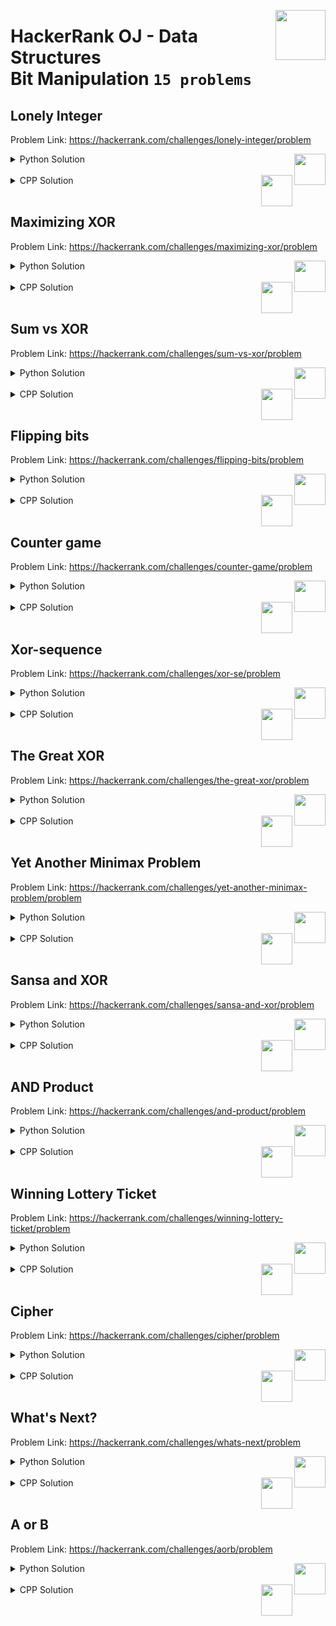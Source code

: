 <a href="/level-2/hackerrank/data-structures/solutions/bit-manipulation.md"><img align="right" width="80" src="/logos/hackerrank.png"></img></a>

# HackerRank OJ - Data Structures <br> Bit Manipulation `15 problems`

## Lonely Integer
Problem Link: https://hackerrank.com/challenges/lonely-integer/problem

<a href="/level-2/hackerrank/data-structures/solutions/bit-manipulation.md"><img align="right" width="50" src="https://github.com/cs-MohamedAyman/cs-MohamedAyman/blob/master/repos-logos/python.png"></img></a>
<details>
    <summary>Python Solution</summary>

```python
def lonelyinteger(a):
    res = 0
    for i in a:
        res ^= i
    return res
```

</details>
<br>
<a href="/level-2/hackerrank/data-structures/solutions/bit-manipulation.md"><img align="right" width="50" src="https://github.com/cs-MohamedAyman/cs-MohamedAyman/blob/master/repos-logos/cpp.png"></img></a>
<details>
    <summary>CPP Solution</summary>

```cpp
int lonelyinteger(vector<int> &a) {
    int res = 0;
    for (auto &i : a)
        res ^= i;
    return res;
}
```

</details>
<br>

## Maximizing XOR
Problem Link: https://hackerrank.com/challenges/maximizing-xor/problem

<a href="/level-2/hackerrank/data-structures/solutions/bit-manipulation.md"><img align="right" width="50" src="https://github.com/cs-MohamedAyman/cs-MohamedAyman/blob/master/repos-logos/python.png"></img></a>
<details>
    <summary>Python Solution</summary>

```python
def maximizingXor(l, r):
    res = 0
    for i in range(l, r+1):
        for j in range(i, r+1):
            res = max(res, j ^ i)
    return res
```

</details>
<br>
<a href="/level-2/hackerrank/data-structures/solutions/bit-manipulation.md"><img align="right" width="50" src="https://github.com/cs-MohamedAyman/cs-MohamedAyman/blob/master/repos-logos/cpp.png"></img></a>
<details>
    <summary>CPP Solution</summary>

```cpp
int maximizingXor(int l, int r) {
    int res = 0;
    for (int i = l; i < r+1; i++)
        for (int j = i; j < r+1; j++)
            res = max(res, j ^ i);
    return res;
}
```

</details>
<br>

## Sum vs XOR
Problem Link: https://hackerrank.com/challenges/sum-vs-xor/problem

<a href="/level-2/hackerrank/data-structures/solutions/bit-manipulation.md"><img align="right" width="50" src="https://github.com/cs-MohamedAyman/cs-MohamedAyman/blob/master/repos-logos/python.png"></img></a>
<details>
    <summary>Python Solution</summary>

```python
def sumXor(n):
    res = 0
    while n:
        res += 1 - (n % 2)
        n >>= 1
    return 1 << res
```

</details>
<br>
<a href="/level-2/hackerrank/data-structures/solutions/bit-manipulation.md"><img align="right" width="50" src="https://github.com/cs-MohamedAyman/cs-MohamedAyman/blob/master/repos-logos/cpp.png"></img></a>
<details>
    <summary>CPP Solution</summary>

```cpp
long sumXor(long n) {
    int res = 0;
    while (n) {
        res += 1 - (n % 2);
        n >>= 1;
    }
    return 1LL << res;
}
```

</details>
<br>

## Flipping bits
Problem Link: https://hackerrank.com/challenges/flipping-bits/problem

<a href="/level-2/hackerrank/data-structures/solutions/bit-manipulation.md"><img align="right" width="50" src="https://github.com/cs-MohamedAyman/cs-MohamedAyman/blob/master/repos-logos/python.png"></img></a>
<details>
    <summary>Python Solution</summary>

```python
def flippingBits(n):
    return (1 << 32) - 1 - n
```

</details>
<br>
<a href="/level-2/hackerrank/data-structures/solutions/bit-manipulation.md"><img align="right" width="50" src="https://github.com/cs-MohamedAyman/cs-MohamedAyman/blob/master/repos-logos/cpp.png"></img></a>
<details>
    <summary>CPP Solution</summary>

```cpp
long flippingBits(long n) {
    return (1LL << 32) - 1 - n;
}
```

</details>
<br>

## Counter game
Problem Link: https://hackerrank.com/challenges/counter-game/problem

<a href="/level-2/hackerrank/data-structures/solutions/bit-manipulation.md"><img align="right" width="50" src="https://github.com/cs-MohamedAyman/cs-MohamedAyman/blob/master/repos-logos/python.png"></img></a>
<details>
    <summary>Python Solution</summary>

```python
def counterGame(n):
    res = 0
    while n != 1:
        cnt = 0
        temp = n
        while temp:
            temp >>= 1
            cnt +=1
        a = 1 << (cnt - 1)
        if n == a:
            n >>= 1
        else:
            n -= a
        res += 1
    return ('Richard' if res % 2 == 0 else 'Louise')
```

</details>
<br>
<a href="/level-2/hackerrank/data-structures/solutions/bit-manipulation.md"><img align="right" width="50" src="https://github.com/cs-MohamedAyman/cs-MohamedAyman/blob/master/repos-logos/cpp.png"></img></a>
<details>
    <summary>CPP Solution</summary>

```cpp
string counterGame(long n) {
    int res = 0;
    while (n != 1) {
        int cnt = 0;
        long temp = n;
        while (temp) {
            temp >>= 1;
            cnt ++;
        }
        long a = 1LL << (cnt - 1);
        if (n == a)
            n >>= 1;
        else
            n -= a;
        res ++;
    }
    return (res % 2 == 0 ? "Richard" : "Louise");
}
```

</details>
<br>

## Xor-sequence
Problem Link: https://hackerrank.com/challenges/xor-se/problem

<a href="/level-2/hackerrank/data-structures/solutions/bit-manipulation.md"><img align="right" width="50" src="https://github.com/cs-MohamedAyman/cs-MohamedAyman/blob/master/repos-logos/python.png"></img></a>
<details>
    <summary>Python Solution</summary>

```python
def clac_xor(x):
    y = (x >> 2) << 2
    res = 0
    for i in range(y, x+1):
        res ^= i
    return res

def get(x):
    if x == 0:
        return 0
    k = (x + 1) >> 1
    if x % 2:
        return (clac_xor(k-1) * 2) ^ (k & 1)
    else:
        return 2 * clac_xor(k)

def xorSequence(l, r):
    return get(r) ^ get(l-1)

```

</details>
<br>
<a href="/level-2/hackerrank/data-structures/solutions/bit-manipulation.md"><img align="right" width="50" src="https://github.com/cs-MohamedAyman/cs-MohamedAyman/blob/master/repos-logos/cpp.png"></img></a>
<details>
    <summary>CPP Solution</summary>

```cpp
long clac_xor(long x) {
    long y = (x >> 2) << 2;
    long res = 0;
    for (long i=y; i<x+1; i++)
        res ^= i;
    return res;
}
long get(long x) {
    if (x == 0)
        return 0;
    long k = (x + 1) >> 1;
    if (x % 2)
        return (clac_xor(k-1) * 2LL) ^ (k & 1LL);
    else
        return 2LL * clac_xor(k);
}
long xorSequence(long l, long r) {
    return get(r) ^ get(l-1);
}
```

</details>
<br>

## The Great XOR
Problem Link: https://hackerrank.com/challenges/the-great-xor/problem

<a href="/level-2/hackerrank/data-structures/solutions/bit-manipulation.md"><img align="right" width="50" src="https://github.com/cs-MohamedAyman/cs-MohamedAyman/blob/master/repos-logos/python.png"></img></a>
<details>
    <summary>Python Solution</summary>

```python
def theGreatXor(x):
    res = 0
    mask = 1
    while mask < x:
        if (mask & x) == 0:
            res += mask
        mask <<= 1
    return res
```

</details>
<br>
<a href="/level-2/hackerrank/data-structures/solutions/bit-manipulation.md"><img align="right" width="50" src="https://github.com/cs-MohamedAyman/cs-MohamedAyman/blob/master/repos-logos/cpp.png"></img></a>
<details>
    <summary>CPP Solution</summary>

```cpp
long theGreatXor(long x) {
    long res = 0;
    long mask = 1;
    while (mask < x) {
        if ((mask & x) == 0)
            res += mask;
        mask <<= 1;
    }
    return res;
}
```

</details>
<br>

## Yet Another Minimax Problem
Problem Link: https://hackerrank.com/challenges/yet-another-minimax-problem/problem

<a href="/level-2/hackerrank/data-structures/solutions/bit-manipulation.md"><img align="right" width="50" src="https://github.com/cs-MohamedAyman/cs-MohamedAyman/blob/master/repos-logos/python.png"></img></a>
<details>
    <summary>Python Solution</summary>

```python

```

</details>
<br>
<a href="/level-2/hackerrank/data-structures/solutions/bit-manipulation.md"><img align="right" width="50" src="https://github.com/cs-MohamedAyman/cs-MohamedAyman/blob/master/repos-logos/cpp.png"></img></a>
<details>
    <summary>CPP Solution</summary>

```cpp

```

</details>
<br>

## Sansa and XOR
Problem Link: https://hackerrank.com/challenges/sansa-and-xor/problem

<a href="/level-2/hackerrank/data-structures/solutions/bit-manipulation.md"><img align="right" width="50" src="https://github.com/cs-MohamedAyman/cs-MohamedAyman/blob/master/repos-logos/python.png"></img></a>
<details>
    <summary>Python Solution</summary>

```python
def sansaXor(arr):
    res = 0
    for i in range(len(arr)):
        t = (i + 1) * (len(arr) - i)
        if t % 2 == 1:
            res ^= arr[i]
    return res
```

</details>
<br>
<a href="/level-2/hackerrank/data-structures/solutions/bit-manipulation.md"><img align="right" width="50" src="https://github.com/cs-MohamedAyman/cs-MohamedAyman/blob/master/repos-logos/cpp.png"></img></a>
<details>
    <summary>CPP Solution</summary>

```cpp
int sansaXor(vector<int> &arr) {
    int res = 0;
    for (int i=0; i<size(arr); i++) {
        long t = (i + 1) * (size(arr) - i);
        if (t % 2 == 1)
            res ^= arr[i];
    }
    return res;
}
```

</details>
<br>

## AND Product
Problem Link: https://hackerrank.com/challenges/and-product/problem

<a href="/level-2/hackerrank/data-structures/solutions/bit-manipulation.md"><img align="right" width="50" src="https://github.com/cs-MohamedAyman/cs-MohamedAyman/blob/master/repos-logos/python.png"></img></a>
<details>
    <summary>Python Solution</summary>

```python
#TODO
```

</details>
<br>
<a href="/level-2/hackerrank/data-structures/solutions/bit-manipulation.md"><img align="right" width="50" src="https://github.com/cs-MohamedAyman/cs-MohamedAyman/blob/master/repos-logos/cpp.png"></img></a>
<details>
    <summary>CPP Solution</summary>

```cpp
//TODO
```

</details>
<br>

## Winning Lottery Ticket
Problem Link: https://hackerrank.com/challenges/winning-lottery-ticket/problem

<a href="/level-2/hackerrank/data-structures/solutions/bit-manipulation.md"><img align="right" width="50" src="https://github.com/cs-MohamedAyman/cs-MohamedAyman/blob/master/repos-logos/python.png"></img></a>
<details>
    <summary>Python Solution</summary>

```python
#TODO
```

</details>
<br>
<a href="/level-2/hackerrank/data-structures/solutions/bit-manipulation.md"><img align="right" width="50" src="https://github.com/cs-MohamedAyman/cs-MohamedAyman/blob/master/repos-logos/cpp.png"></img></a>
<details>
    <summary>CPP Solution</summary>

```cpp
//TODO
```

</details>
<br>

## Cipher
Problem Link: https://hackerrank.com/challenges/cipher/problem

<a href="/level-2/hackerrank/data-structures/solutions/bit-manipulation.md"><img align="right" width="50" src="https://github.com/cs-MohamedAyman/cs-MohamedAyman/blob/master/repos-logos/python.png"></img></a>
<details>
    <summary>Python Solution</summary>

```python
#TODO
```

</details>
<br>
<a href="/level-2/hackerrank/data-structures/solutions/bit-manipulation.md"><img align="right" width="50" src="https://github.com/cs-MohamedAyman/cs-MohamedAyman/blob/master/repos-logos/cpp.png"></img></a>
<details>
    <summary>CPP Solution</summary>

```cpp
//TODO
```

</details>
<br>

## What's Next?
Problem Link: https://hackerrank.com/challenges/whats-next/problem

<a href="/level-2/hackerrank/data-structures/solutions/bit-manipulation.md"><img align="right" width="50" src="https://github.com/cs-MohamedAyman/cs-MohamedAyman/blob/master/repos-logos/python.png"></img></a>
<details>
    <summary>Python Solution</summary>

```python
#TODO
```

</details>
<br>
<a href="/level-2/hackerrank/data-structures/solutions/bit-manipulation.md"><img align="right" width="50" src="https://github.com/cs-MohamedAyman/cs-MohamedAyman/blob/master/repos-logos/cpp.png"></img></a>
<details>
    <summary>CPP Solution</summary>

```cpp
//TODO
```

</details>
<br>

## A or B
Problem Link: https://hackerrank.com/challenges/aorb/problem

<a href="/level-2/hackerrank/data-structures/solutions/bit-manipulation.md"><img align="right" width="50" src="https://github.com/cs-MohamedAyman/cs-MohamedAyman/blob/master/repos-logos/python.png"></img></a>
<details>
    <summary>Python Solution</summary>

```python
#TODO
```

</details>
<br>
<a href="/level-2/hackerrank/data-structures/solutions/bit-manipulation.md"><img align="right" width="50" src="https://github.com/cs-MohamedAyman/cs-MohamedAyman/blob/master/repos-logos/cpp.png"></img></a>
<details>
    <summary>CPP Solution</summary>

```cpp
//TODO
```

</details>
<br>
